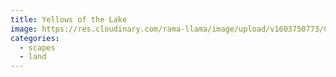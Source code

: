 ```yaml
---
title: Yellows of the Lake
image: https://res.cloudinary.com/rama-llama/image/upload/v1603750773/Colors_of_the_Lake_bb6tpt.jpg
categories:
  - scapes
  - land
---
```

